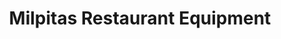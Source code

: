 ---
title: "Milpitas Restaurant Equipment"
url: /milpitas/milpitas-restaurant-equipment/
shop: Baustoffe
---